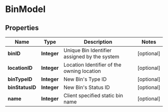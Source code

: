 
# BinModel

## Properties
Name | Type | Description | Notes
------------ | ------------- | ------------- | -------------
**binID** | **Integer** | Unique Bin Identifier assigned by the system |  [optional]
**locationID** | **Integer** | Location Identifier of the owning location |  [optional]
**binTypeID** | **Integer** | New Bin&#39;s Type ID |  [optional]
**binStatusID** | **Integer** | New Bin&#39;s Status ID |  [optional]
**name** | **Integer** | Client specified static bin name |  [optional]



